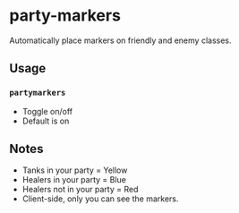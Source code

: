 # party-markers
Automatically place markers on friendly and enemy classes.

## Usage
### `partymarkers`
- Toggle on/off
- Default is on

## Notes
- Tanks in your party = Yellow
- Healers in your party = Blue
- Healers not in your party = Red
- Client-side, only you can see the markers.